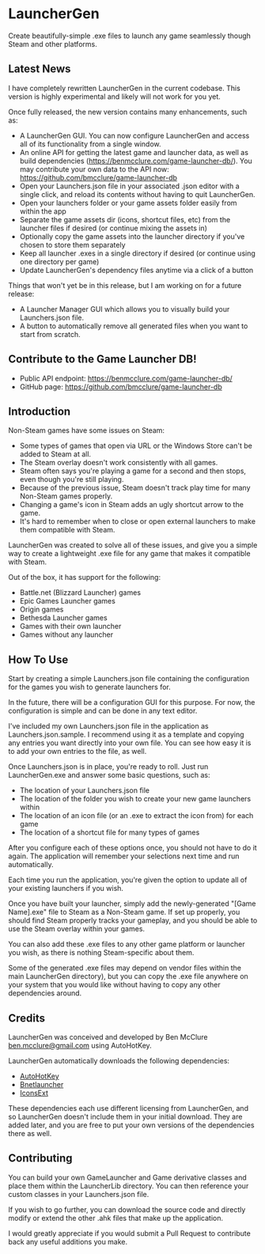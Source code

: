 # LauncherGen

Create beautifully-simple .exe files to launch any game seamlessly though Steam and other platforms.

## Latest News

I have completely rewritten LauncherGen in the current codebase. This version is highly experimental and likely will not work for you yet.

Once fully released, the new version contains many enhancements, such as:

- A LauncherGen GUI. You can now configure LauncherGen and access all of its functionality from a single window.
- An online API for getting the latest game and launcher data, as well as build dependencies (https://benmcclure.com/game-launcher-db/). You may contribute your own data to the API now: https://github.com/bmcclure/game-launcher-db
- Open your Launchers.json file in your associated .json editor with a single click, and reload its contents without having to quit LauncherGen.
- Open your launchers folder or your game assets folder easily from within the app
- Separate the game assets dir (icons, shortcut files, etc) from the launcher files if desired (or continue mixing the assets in)
- Optionally copy the game assets into the launcher directory if you've chosen to store them separately
- Keep all launcher .exes in a single directory if desired (or continue using one directory per game)
- Update LauncherGen's dependency files anytime via a click of a button


Things that won't yet be in this release, but I am working on for a future release:
- A Launcher Manager GUI which allows you to visually build your Launchers.json file.
- A button to automatically remove all generated files when you want to start from scratch.

## Contribute to the Game Launcher DB!
- Public API endpoint: https://benmcclure.com/game-launcher-db/
- GitHub page: https://github.com/bmcclure/game-launcher-db

## Introduction

Non-Steam games have some issues on Steam:
- Some types of games that open via URL or the Windows Store can't be added to Steam at all.
- The Steam overlay doesn't work consistently with all games.
- Steam often says you're playing a game for a second and then stops, even though you're still playing.
- Because of the previous issue, Steam doesn't track play time for many Non-Steam games properly.
- Changing a game's icon in Steam adds an ugly shortcut arrow to the game.
- It's hard to remember when to close or open external launchers to make them compatible with Steam.

LauncherGen was created to solve all of these issues, and give you a simple way to create a lightweight .exe 
file for any game that makes it compatible with Steam.

Out of the box, it has support for the following:
- Battle.net (Blizzard Launcher) games
- Epic Games Launcher games
- Origin games
- Bethesda Launcher games
- Games with their own launcher
- Games without any launcher

## How To Use

Start by creating a simple Launchers.json file containing the configuration for the games you wish to generate 
launchers for.

In the future, there will be a configuration GUI for this purpose. For now, the configuration is simple and can 
be done in any text editor.

I've included my own Launchers.json file in the application as Launchers.json.sample. I recommend using it as a 
template and copying any entries you want directly into your own file. You can see how easy it is to add your 
own entries to the file, as well.

Once Launchers.json is in place, you're ready to roll. Just run LauncherGen.exe and answer some basic questions,
such as:
- The location of your Launchers.json file
- The location of the folder you wish to create your new game launchers within
- The location of an icon file (or an .exe to extract the icon from) for each game
- The location of a shortcut file for many types of games

After you configure each of these options once, you should not have to do it again. The application will remember 
your selections next time and run automatically.

Each time you run the application, you're given the option to update all of your existing launchers if you wish.

Once you have built your launcher, simply add the newly-generated "[Game Name].exe" file to Steam as a Non-Steam 
game. If set up properly, you should find Steam properly tracks your gameplay, and you should be able to use the
Steam overlay within your games.

You can also add these .exe files to any other game platform or launcher you wish, as there is nothing
Steam-specific about them.

Some of the generated .exe files may depend on vendor files within the main LauncherGen directory), but you can
copy the .exe file anywhere on your system that you would like without having to copy any other dependencies 
around.

## Credits

LauncherGen was conceived and developed by Ben McClure <ben.mcclure@gmail.com> using AutoHotKey.

LauncherGen automatically downloads the following dependencies:
- [AutoHotKey](https://www.autohotkey.com/)
- [Bnetlauncher](https://github.com/dafzor/bnetlauncher)
- [IconsExt](https://www.nirsoft.net/utils/iconsext.html)

These dependencies each use different licensing from LauncherGen, and so LauncherGen doesn't include them in your initial download. They are added later, and you are free to put your own versions of the dependencies there as well.

## Contributing

You can build your own GameLauncher and Game derivative classes and place them within the LauncherLib directory. You can then reference your custom classes in your Launchers.json file.

If you wish to go further, you can download the source code and directly modify or extend the other .ahk files that make up the application.

I would greatly appreciate if you would submit a Pull Request to contribute back any useful additions you make.
